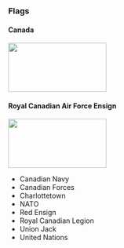 
### Flags

<!--
<img src="" height="100" width="200">
</img>
-->

#### Canada
<img src="https://upload.wikimedia.org/wikipedia/en/thumb/c/cf/Flag_of_Canada.svg/1280px-Flag_of_Canada.svg.png" height="100" width="200">
</img>

#### Royal Canadian Air Force Ensign
<img src="https://en.wikipedia.org/wiki/List_of_Canadian_flags#/media/File:Royal_Canadian_Air_Force_ensign.svg" height="100" width="200">
</img>

* Canadian Navy
* Canadian Forces
* Charlottetown
* NATO
* Red Ensign
* Royal Canadian Legion
* Union Jack
* United Nations

